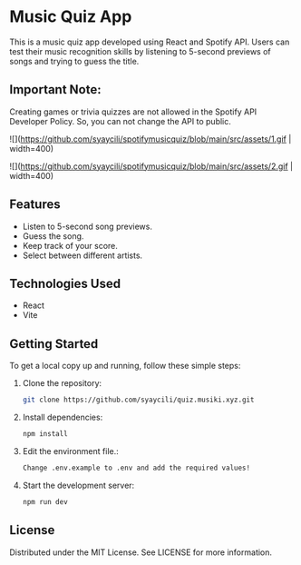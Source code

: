 # Music Quiz App

This is a music quiz app developed using React and Spotify API. Users can test their music recognition skills by listening to 5-second previews of songs and trying to guess the title.

## Important Note:

Creating games or trivia quizzes are not allowed in the Spotify API Developer Policy. So, you can not change the API to public. 


![](https://github.com/syaycili/spotifymusicquiz/blob/main/src/assets/1.gif | width=400)

![](https://github.com/syaycili/spotifymusicquiz/blob/main/src/assets/2.gif | width=400)



## Features

- Listen to 5-second song previews.
- Guess the song.
- Keep track of your score.
- Select between different artists.

## Technologies Used

- React
- Vite

## Getting Started

To get a local copy up and running, follow these simple steps:

1. Clone the repository:
   
   ```sh
   git clone https://github.com/syaycili/quiz.musiki.xyz.git

2. Install dependencies:
   
   ```sh
   npm install

3. Edit the environment file.:
   
   ```sh
   Change .env.example to .env and add the required values!

4. Start the development server:
   
   ```sh
   npm run dev

## License

Distributed under the MIT License. See LICENSE for more information.

